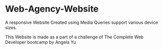 # Web-Agency-Website
A responsive Website Created using Media Queries support various device sizes.
<br>

This Website is made as a part of a challenge of The Complete Web Developer bootcamp by Angela Yu
